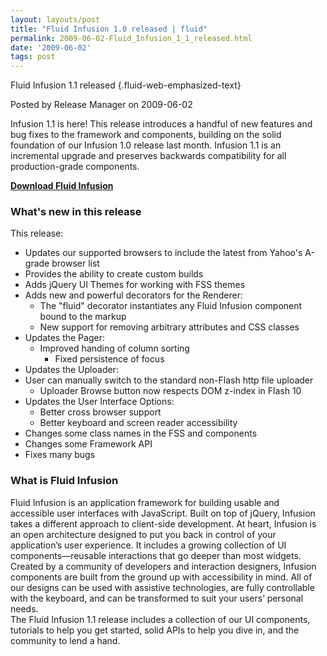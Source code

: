 ```yaml
---
layout: layouts/post
title: "Fluid Infusion 1.0 released | fluid"
permalink: 2009-06-02-Fluid_Infusion_1_1_released.html
date: '2009-06-02'
tags: post
---
```

Fluid Infusion 1.1 released {.fluid-web-emphasized-text}

Posted by Release Manager on 2009-06-02

Infusion 1.1 is here! This release introduces a handful of new features
and bug fixes to the framework and components, building on the solid
foundation of our Infusion 1.0 release last month. Infusion 1.1 is an
incremental upgrade and preserves backwards compatibility for all
production-grade components.

**[Download Fluid Infusion](https://github.com/fluid-project/infusion)**

### What's new in this release

This release:

- Updates our supported browsers to include the latest from Yahoo's
    A-grade browser list
- Provides the ability to create custom builds
- Adds jQuery UI Themes for working with FSS themes
- Adds new and powerful decorators for the Renderer:
  - The "fluid" decorator instantiates any Fluid Infusion component
        bound to the markup
  - New support for removing arbitrary attributes and CSS classes
- Updates the Pager:
  - Improved handing of column sorting
    - Fixed persistence of focus
- Updates the Uploader:
- User can manually switch to the standard non-Flash http file
        uploader
  - Uploader Browse button now respects DOM z-index in Flash 10
- Updates the User Interface Options:
  - Better cross browser support
  - Better keyboard and screen reader accessibility
- Changes some class names in the FSS and components
- Changes some Framework API
- Fixes many bugs

### What is Fluid Infusion

Fluid Infusion is an application framework for building usable and
accessible user interfaces with JavaScript. Built on top of jQuery,
Infusion takes a different approach to client-side development. At
heart, Infusion is an open architecture designed to put you back in
control of your application’s user experience. It includes a growing
collection of UI components—reusable interactions that go deeper than
most widgets. Created by a community of developers and interaction
designers, Infusion components are built from the ground up with
accessibility in mind. All of our designs can be used with assistive
technologies, are fully controllable with the keyboard, and can be
transformed to suit your users’ personal needs. \
 The Fluid Infusion 1.1 release includes a collection of our UI
components, tutorials to help you get started, solid APIs to help you
dive in, and the community to lend a hand.

